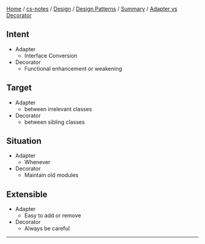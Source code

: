 [Home](https://mengxianbin.github.io) /
[cs-notes](https://mengxianbin.github.io/cs-notes/site) /
[Design](https://mengxianbin.github.io/cs-notes/site/Design) /
[Design Patterns](https://mengxianbin.github.io/cs-notes/site/Design/Design%20Patterns) /
[Summary](https://mengxianbin.github.io/cs-notes/site/Design/Design%20Patterns/Summary) /
[Adapter vs Decorator](https://mengxianbin.github.io/cs-notes/site/Design/Design%20Patterns/Summary/Adapter%20vs%20Decorator)

## Intent

* Adapter
    * Interface Conversion
* Decorator
    * Functional enhancement or weakening

## Target

* Adapter
    * between irrelevant classes
* Decorator
    * between sibling classes

## Situation

* Adapter
    * Whenever
* Decorator
    * Maintain old modules

## Extensible

* Adapter
    * Easy to add or remove
* Decorator
    * Always be careful

---
